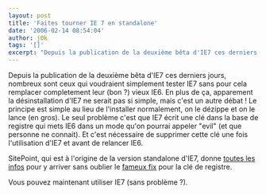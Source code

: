 ```yaml
---
layout: post
title: 'Faites tourner IE 7 en standalone'
date: '2006-02-14 08:54:04'
author: j0k
tags: '[]'
excerpt: "Depuis la publication de la deuxième bêta d'IE7 ces derniers jours, nombreux sont ceux qui voudraient simplement tester IE7 sans pour cela remplacer completement leur (bon ?) vieux IE6. En plus de ça, apparement la désinstallation d'IE7 ne serait pas si simple, mais c'est un autre débat !     \nLe principe est simple au lieu de l'installer normalement, on le      …"
---
```


Depuis la publication de la deuxième bêta d'IE7 ces derniers jours, nombreux sont ceux qui voudraient simplement tester IE7 sans pour cela remplacer completement leur (bon ?) vieux IE6. En plus de ça, apparement la désinstallation d'IE7 ne serait pas si simple, mais c'est un autre débat !
Le principe est simple au lieu de l'installer normalement, on le dézippe et on le lance (en gros). Le seul problème c'est que IE7 écrit une clé dans la base de registre qui mets IE6 dans un mode qu'on pourrai appeler &quot;evil&quot; (et que personne ne connait). Et c'est nécessaire de supprimer cette clé une fois l'utilisation d'IE7 et avant de relancer IE6.

SitePoint, qui est à l'origine de la version standalone d'IE7, donne [toutes les infos](http://www.sitepoint.com/newsletter/viewissue.php?id=5&amp;issue=18#5) pour y arriver sans oublier le [fameux fix](http://www.sitepoint.com/blogs/2006/02/12/standalone-ie7-the-fix/) pour la clé de registre.

Vous pouvez maintenant utiliser IE7 (sans problème ?).
